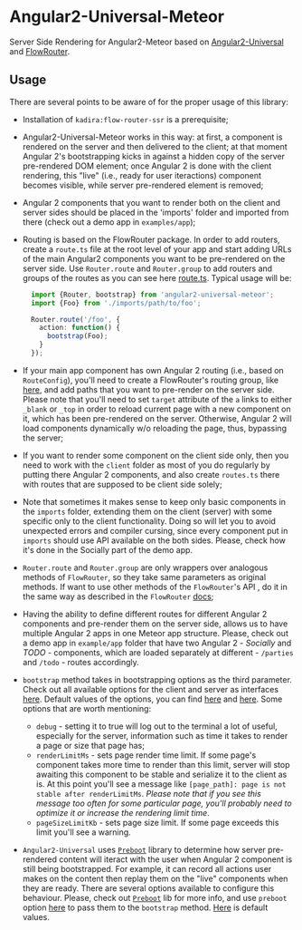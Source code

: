 # Angular2-Universal-Meteor

Server Side Rendering for Angular2-Meteor based on [Angular2-Universal](https://github.com/angular/universal) and [FlowRouter](https://atmospherejs.com/kadira/flow-router).

## Usage

There are several points to be aware of for the proper usage of this library:

- Installation of `kadira:flow-router-ssr` is a prerequisite;

- Angular2-Universal-Meteor works in this way: at first, a component is rendered on the server
  and then delivered to the client; at that moment Angular 2's bootstrapping kicks in 
  against a hidden copy of the server pre-rendered DOM element; once Angular 2 is done with the client rendering,
  this "live" (i.e., ready for user iteractions) component becomes visible, while server pre-rendered element is removed;

- Angular 2 components that you want to render both on the client and server sides should be placed
  in the 'imports' folder and imported from there (check out a demo app in `examples/app`);

- Routing is based on the FlowRouter package. In order to add routers,
  create a `route.ts` file at the root level of your app and
  start adding URLs of the main Angular2 components you want to be pre-rendered on the server side.
  Use `Router.route` and `Router.group` to add routers and groups of the routes
  as you can see here [route.ts](./examples/app/routes.ts).
  Typical usage will be:
  ```ts
    import {Router, bootstrap} from 'angular2-universal-meteor';
    import {Foo} from './imports/path/to/foo';

    Router.route('/foo', {
      action: function() {
        bootstrap(Foo);
      }
    });
  ```

- If your main app component has own Angular 2 routing (i.e., based on `RouteConfig`),
  you'll need to create a FlowRouter's routing group, like [here](./examples/app/routes.ts#L21),
  and add paths that you want to pre-render on the server side.
  Please note that you'll need to set `target` attribute of the `a` links to either `_blank` or `_top`
  in order to reload current page with a new component on it, which has been pre-rendered on the server.
  Otherwise, Angular 2 will load components dynamically w/o reloading the page, thus,
  bypassing the server;

- If you want to render some component on the client side only, then you
  need to work with the `client` folder as most of you do regularly by 
  putting there Angular 2 components, and also create `routes.ts` there with routes that are supposed to be client side solely;

- Note that sometimes it makes sense to keep only basic components in the `imports` folder,
  extending them on the client (server) with some specific only to the client functionality.
  Doing so will let you to avoid unexpected errors and compiler cursing, since every component put in `imports` should use API available on the both sides. Please, check how it's done in the Socially part of the demo app.

- `Router.route` and `Router.group` are only wrappers over analogous methods of  `FlowRouter`, 
  so they take same parameters as original methods. If want to use other methods of the `FlowRouter`'s API ,
  do it in the same way as described in the `FlowRouter` [docs](https://github.com/kadirahq/flow-router);

- Having the ability to define different routes for different Angular 2 components and pre-render
  them on the server side, allows us to have multiple Angular 2 apps in one Meteor app structure.
  Please, check out a demo app in `example/app` folder that have two Angular 2 - *Socially* and *TODO* - components,
  which are loaded separately at different - `/parties` and `/todo` - routes accordingly.

- `bootstrap` method takes in bootstrapping options as the third parameter.
  Check out all available options for the client and server as interfaces [here](./modules/bootstrap.ts#L28).
  Default values of the options, you can find [here](./modules/bootstrap_client.ts#L12) and [here](./modules/bootstrap_server.ts#L14).
  Some options that are worth mentioning:
    - `debug` - setting it to true will log out to the terminal a lot of useful,
      especially for the server, information such as time it takes to render a page
      or size that page has;
    - `renderLimitMs` - sets page render time limit.
      If some page's component takes more time to render than this limit,
      server will stop awaiting this component to be stable and serialize it to the client as is.
      At this point you'll see a message like `[page_path]: page is not stable after renderLimitMs`.
      *Please note that if you see this message too often for some particular page,
      you'll probably need to optimize it or increase the rendering limit time*.
    - `pageSizeLimitKb` - sets page size limit.
      If some page exceeds this limit you'll see a warning.

- `Angular2-Universal` uses [`Preboot`](https://github.com/angular/universal/tree/master/modules/preboot) library to determine how server   pre-rendered content will iteract with the user when Angular 2 component is still being bootstrapped.
  For example, it can record all actions user makes on the content then replay them on the "live" components when they are ready.
  There are several options available to configure this behaviour. Please, check out [`Preboot`](https://github.com/angular/universal/tree/master/modules/preboot) lib for more info, and use `preboot` option [here](./modules/bootstrap.ts#L11) to pass them to the `bootstrap` method. [Here](./modules/bootstrap_server.ts#L18) is default values.


